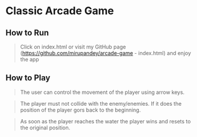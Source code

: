 # Classic Arcade Game

## How to Run

> Click on index.html or visit my GitHub page (https://github.com/mirupandey/arcade-game - index.html) and enjoy the app 

## How to Play

> The user can control the movement of the player using arrow keys.

> The player must not collide with the enemy/enemies. If it does the position of the player gors back to the beginning.

> As soon as the player reaches the water the player wins and resets to the original position.